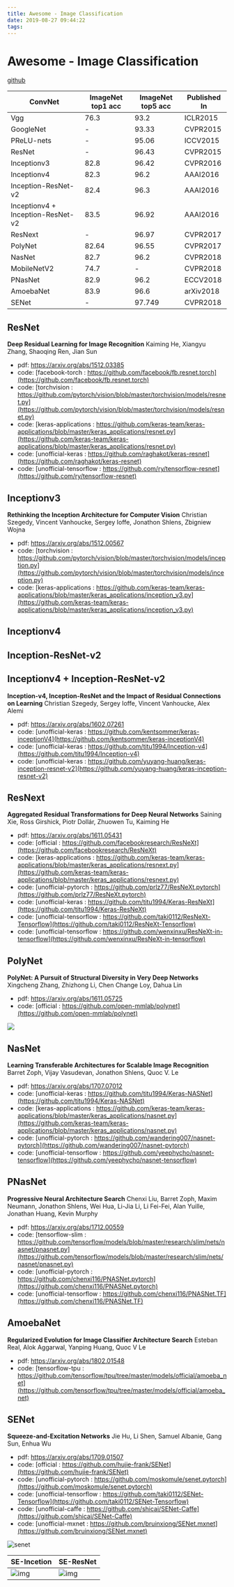 ```yaml
---
title: Awesome - Image Classification
date: 2019-08-27 09:44:22
tags:
---
```


# Awesome - Image Classification

[github](https://github.com/weiaicunzai/awesome-image-classification)



| ConvNet                           | ImageNet top1 acc | ImageNet top5 acc | Published In                                                 |
| --------------------------------- | ----------------- | ----------------- | ------------------------------------------------------------ |
| Vgg                               | 76.3              | 93.2              | ICLR2015                                                     |
| GoogleNet                         | -                 | 93.33             | CVPR2015                                                     |
| PReLU-nets                        | -                 | 95.06             | ICCV2015                                                     |
| ResNet                            | -                 | 96.43             | CVPR2015                                                     |
| Inceptionv3                       | 82.8              | 96.42             | CVPR2016                                                     |
| Inceptionv4                       | 82.3              | 96.2              | AAAI2016                                                     |
| Inception-ResNet-v2               | 82.4              | 96.3              | AAAI2016                                                     |
| Inceptionv4 + Inception-ResNet-v2 | 83.5              | 96.92             | AAAI2016                                                     |
| ResNext                           | -                 | 96.97             | CVPR2017                                                     |
| PolyNet                           | 82.64             | 96.55             | CVPR2017                                                     |
| NasNet                            | 82.7              | 96.2              | CVPR2018                                                     |
| MobileNetV2                       | 74.7              | -                 | CVPR2018                                                     |
| PNasNet                           | 82.9              | 96.2              | ECCV2018                                                     |
| AmoebaNet                         | 83.9              | 96.6              | arXiv2018                                                    |
| SENet                             | -                 | 97.749            | CVPR2018                                                     |

<!-- more -->

## ResNet

**Deep Residual Learning for Image Recognition**
Kaiming He, Xiangyu Zhang, Shaoqing Ren, Jian Sun

- pdf: https://arxiv.org/abs/1512.03385
- code: [facebook-torch : https://github.com/facebook/fb.resnet.torch](https://github.com/facebook/fb.resnet.torch)
- code: [torchvision : https://github.com/pytorch/vision/blob/master/torchvision/models/resnet.py](https://github.com/pytorch/vision/blob/master/torchvision/models/resnet.py)
- code: [keras-applications : https://github.com/keras-team/keras-applications/blob/master/keras_applications/resnet.py](https://github.com/keras-team/keras-applications/blob/master/keras_applications/resnet.py)
- code: [unofficial-keras : https://github.com/raghakot/keras-resnet](https://github.com/raghakot/keras-resnet)
- code: [unofficial-tensorflow : https://github.com/ry/tensorflow-resnet](https://github.com/ry/tensorflow-resnet)

## Inceptionv3

**Rethinking the Inception Architecture for Computer Vision**
Christian Szegedy, Vincent Vanhoucke, Sergey Ioffe, Jonathon Shlens, Zbigniew Wojna

- pdf: https://arxiv.org/abs/1512.00567
- code: [torchvision : https://github.com/pytorch/vision/blob/master/torchvision/models/inception.py](https://github.com/pytorch/vision/blob/master/torchvision/models/inception.py)
- code: [keras-applications : https://github.com/keras-team/keras-applications/blob/master/keras_applications/inception_v3.py](https://github.com/keras-team/keras-applications/blob/master/keras_applications/inception_v3.py)

## Inceptionv4



## Inception-ResNet-v2



## Inceptionv4 + Inception-ResNet-v2

**Inception-v4, Inception-ResNet and the Impact of Residual Connections on Learning**
Christian Szegedy, Sergey Ioffe, Vincent Vanhoucke, Alex Alemi

- pdf: https://arxiv.org/abs/1602.07261
- code: [unofficial-keras : https://github.com/kentsommer/keras-inceptionV4](https://github.com/kentsommer/keras-inceptionV4)
- code: [unofficial-keras : https://github.com/titu1994/Inception-v4](https://github.com/titu1994/Inception-v4)
- code: [unofficial-keras : https://github.com/yuyang-huang/keras-inception-resnet-v2](https://github.com/yuyang-huang/keras-inception-resnet-v2)

## ResNext

**Aggregated Residual Transformations for Deep Neural Networks**
Saining Xie, Ross Girshick, Piotr Dollár, Zhuowen Tu, Kaiming He

- pdf: https://arxiv.org/abs/1611.05431
- code: [official : https://github.com/facebookresearch/ResNeXt](https://github.com/facebookresearch/ResNeXt)
- code: [keras-applications : https://github.com/keras-team/keras-applications/blob/master/keras_applications/resnext.py](https://github.com/keras-team/keras-applications/blob/master/keras_applications/resnext.py)
- code: [unofficial-pytorch : https://github.com/prlz77/ResNeXt.pytorch](https://github.com/prlz77/ResNeXt.pytorch)
- code: [unofficial-keras : https://github.com/titu1994/Keras-ResNeXt](https://github.com/titu1994/Keras-ResNeXt)
- code: [unofficial-tensorflow : https://github.com/taki0112/ResNeXt-Tensorflow](https://github.com/taki0112/ResNeXt-Tensorflow)
- code: [unofficial-tensorflow : https://github.com/wenxinxu/ResNeXt-in-tensorflow](https://github.com/wenxinxu/ResNeXt-in-tensorflow)

## PolyNet

**PolyNet: A Pursuit of Structural Diversity in Very Deep Networks**
Xingcheng Zhang, Zhizhong Li, Chen Change Loy, Dahua Lin

- pdf: https://arxiv.org/abs/1611.05725
- code: [official : https://github.com/open-mmlab/polynet](https://github.com/open-mmlab/polynet)

![](CV_2DNN/20171115073756377.png)

## NasNet

**Learning Transferable Architectures for Scalable Image Recognition**
Barret Zoph, Vijay Vasudevan, Jonathon Shlens, Quoc V. Le

- pdf: https://arxiv.org/abs/1707.07012
- code: [unofficial-keras : https://github.com/titu1994/Keras-NASNet](https://github.com/titu1994/Keras-NASNet)
- code: [keras-applications : https://github.com/keras-team/keras-applications/blob/master/keras_applications/nasnet.py](https://github.com/keras-team/keras-applications/blob/master/keras_applications/nasnet.py)
- code: [unofficial-pytorch : https://github.com/wandering007/nasnet-pytorch](https://github.com/wandering007/nasnet-pytorch)
- code: [unofficial-tensorflow : https://github.com/yeephycho/nasnet-tensorflow](https://github.com/yeephycho/nasnet-tensorflow)

## PNasNet

**Progressive Neural Architecture Search**
Chenxi Liu, Barret Zoph, Maxim Neumann, Jonathon Shlens, Wei Hua, Li-Jia Li, Li Fei-Fei, Alan Yuille, Jonathan Huang, Kevin Murphy

- pdf: https://arxiv.org/abs/1712.00559
- code: [tensorflow-slim : https://github.com/tensorflow/models/blob/master/research/slim/nets/nasnet/pnasnet.py](https://github.com/tensorflow/models/blob/master/research/slim/nets/nasnet/pnasnet.py)
- code: [unofficial-pytorch : https://github.com/chenxi116/PNASNet.pytorch](https://github.com/chenxi116/PNASNet.pytorch)
- code: [unofficial-tensorflow : https://github.com/chenxi116/PNASNet.TF](https://github.com/chenxi116/PNASNet.TF)



## AmoebaNet

**Regularized Evolution for Image Classifier Architecture Search**
Esteban Real, Alok Aggarwal, Yanping Huang, Quoc V Le

- pdf: https://arxiv.org/abs/1802.01548
- code: [tensorflow-tpu : https://github.com/tensorflow/tpu/tree/master/models/official/amoeba_net](https://github.com/tensorflow/tpu/tree/master/models/official/amoeba_net)

## SENet

**Squeeze-and-Excitation Networks**
Jie Hu, Li Shen, Samuel Albanie, Gang Sun, Enhua Wu

- pdf: https://arxiv.org/abs/1709.01507
- code: [official : https://github.com/hujie-frank/SENet](https://github.com/hujie-frank/SENet)
- code: [unofficial-pytorch : https://github.com/moskomule/senet.pytorch](https://github.com/moskomule/senet.pytorch)
- code: [unofficial-tensorflow : https://github.com/taki0112/SENet-Tensorflow](https://github.com/taki0112/SENet-Tensorflow)
- code: [unofficial-caffe : https://github.com/shicai/SENet-Caffe](https://github.com/shicai/SENet-Caffe)
- code: [unofficial-mxnet : https://github.com/bruinxiong/SENet.mxnet](https://github.com/bruinxiong/SENet.mxnet)

![senet](CV_2DNN/senet_block.JPG)

| SE-Incetion                             | SE-ResNet                            |
| --------------------------------------- | ------------------------------------ |
| ![img](CV_2DNN/SE-Inception-module.jpg) | ![img](CV_2DNN/SE-ResNet-module.jpg) |

